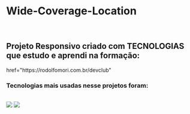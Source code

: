 <h1>Wide-Coverage-Location</h1>
<br>

<h2>Projeto Responsivo criado com TECNOLOGIAS que estudo e aprendi na formação:</h2>
<a>href="https://rodolfomori.com.br/devclub"</a>
<br>
<h3>Tecnologias mais usadas nesse projetos foram:</h3>
<br>
<img src="https://img.shields.io/badge/HTML5-E34F26?style=for-the-badge&logo=html5&logoColor=white">
<img src="https://img.shields.io/badge/CSS3-1572B6?style=for-the-badge&logo=css3&logoColor=white">
